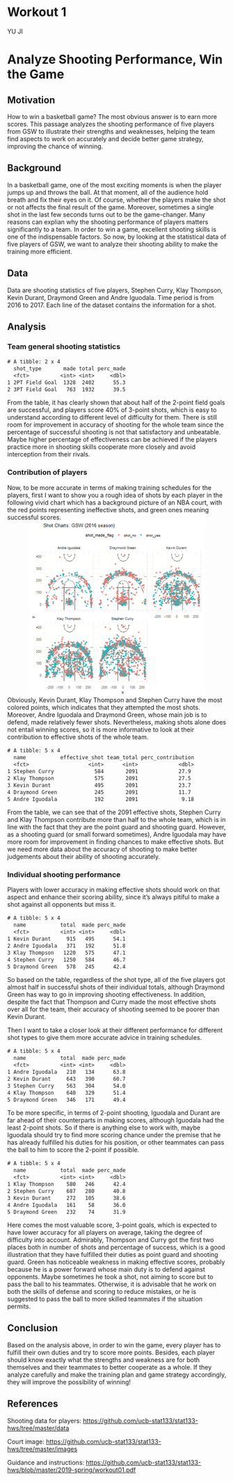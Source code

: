 Workout 1
================
YU JI

Analyze Shooting Performance, Win the Game
==========================================

Motivation
----------

How to win a basketball game? The most obvious answer is to earn more scores. This passage analyzes the shooting performance of five players from GSW to illustrate their strengths and weaknesses, helping the team find aspects to work on accurately and decide better game strategy, improving the chance of winning.

Background
----------

In a basketball game, one of the most exciting moments is when the player jumps up and throws the ball. At that moment, all of the audience hold breath and fix their eyes on it. Of course, whether the players make the shot or not affects the final result of the game. Moreover, sometimes a single shot in the last few seconds turns out to be the game-changer. Many reasons can explian why the shooting performance of players matters significantly to a team. In order to win a game, excellent shooting skills is one of the indispensable factors. So now, by looking at the statistical data of five players of GSW, we want to analyze their shooting ability to make the training more efficient.

Data
----

Data are shooting statistics of five players, Stephen Curry, Klay Thompson, Kevin Durant, Draymond Green and Andre Iguodala. Time period is from 2016 to 2017. Each line of the dataset contains the information for a shot.

Analysis
--------

### Team general shooting statistics

    # A tibble: 2 x 4
      shot_type       made total perc_made
      <fct>          <int> <int>     <dbl>
    1 2PT Field Goal  1328  2402      55.3
    2 3PT Field Goal   763  1932      39.5

From the table, it has clearly shown that about half of the 2-point field goals are successful, and players score 40% of 3-point shots, which is easy to understand according to different level of difficulty for them. There is still room for improvement in accuracy of shooting for the whole team since the percentage of successful shooting is not that satisfactory and unbeatable. Maybe higher percentage of effectiveness can be achieved if the players practice more in shooting skills cooperate more closely and avoid interception from their rivals.

### Contribution of players

Now, to be more accurate in terms of making training schedules for the players, first I want to show you a rough idea of shots by each player in the following vivid chart which has a background picture of an NBA court, with the red points representing ineffective shots, and green ones meaning successful scores. <img src="../images/gsw-shot-charts.png" width="80%" style="display: block; margin: auto;" /> Obviously, Kevin Durant, Klay Thompson and Stephen Curry have the most colored points, which indicates that they attempted the most shots. Moreover, Andre Iguodala and Draymond Green, whose main job is to defend, made relatively fewer shots. Nevertheless, making shots alone does not entail winning scores, so it is more informative to look at their contribution to effective shots of the whole team.

    # A tibble: 5 x 4
      name           effective_shot team_total perc_contribution
      <fct>                   <int>      <int>             <dbl>
    1 Stephen Curry             584       2091             27.9 
    2 Klay Thompson             575       2091             27.5 
    3 Kevin Durant              495       2091             23.7 
    4 Draymond Green            245       2091             11.7 
    5 Andre Iguodala            192       2091              9.18

From the table, we can see that of the 2091 effective shots, Stephen Curry and Klay Thompson contribute more than half to the whole team, which is in line with the fact that they are the point guard and shooting guard. However, as a shooting guard (or small forward sometimes), Andre Iguodala may have more room for improvement in finding chances to make effective shots. But we need more data about the accuracy of shooting to make better judgements about their ability of shooting accurately.

### Individual shooting performance

Players with lower accuracy in making effective shots should work on that aspect and enhance their scoring ability, since it’s always pitiful to make a shot against all opponents but miss it.

    # A tibble: 5 x 4
      name           total  made perc_made
      <fct>          <int> <int>     <dbl>
    1 Kevin Durant     915   495      54.1
    2 Andre Iguodala   371   192      51.8
    3 Klay Thompson   1220   575      47.1
    4 Stephen Curry   1250   584      46.7
    5 Draymond Green   578   245      42.4

So based on the table, regardless of the shot type, all of the five players got almost half in successful shots of their individual totals, although Draymond Green has way to go in improving shooting effectiveness. In addition, despite the fact that Thompson and Curry made the most effective shots over all for the team, their accuracy of shooting seemed to be poorer than Kevin Durant.

Then I want to take a closer look at their different performance for different shot types to give them more accurate advice in training schedules.

    # A tibble: 5 x 4
      name           total  made perc_made
      <fct>          <int> <int>     <dbl>
    1 Andre Iguodala   210   134      63.8
    2 Kevin Durant     643   390      60.7
    3 Stephen Curry    563   304      54.0
    4 Klay Thompson    640   329      51.4
    5 Draymond Green   346   171      49.4

To be more specific, in terms of 2-point shooting, Iguodala and Durant are far ahead of their counterparts in making scores, although Iguodala had the least 2-point shots. So if there is anything else to work with, maybe Iguodala should try to find more scoring chance under the premise that he has already fulfilled his duties for his position, or other teammates can pass the ball to him to score the 2-point if possible.

    # A tibble: 5 x 4
      name           total  made perc_made
      <fct>          <int> <int>     <dbl>
    1 Klay Thompson    580   246      42.4
    2 Stephen Curry    687   280      40.8
    3 Kevin Durant     272   105      38.6
    4 Andre Iguodala   161    58      36.0
    5 Draymond Green   232    74      31.9

Here comes the most valuable score, 3-point goals, which is expected to have lower accuracy for all players on average, taking the degree of difficulty into account. Admirably, Thompson and Curry got the first two places both in number of shots and percentage of success, which is a good illustration that they have fulfilled their duties as point guard and shooting guard. Green has noticeable weakness in making effective scores, probably because he is a power forward whose main duty is to defend against opponents. Maybe sometimes he took a shot, not aiming to score but to pass the ball to his teammates. Otherwise, it is advisable that he work on both the skills of defense and scoring to reduce mistakes, or he is suggested to pass the ball to more skilled teammates if the situation permits.

Conclusion
----------

Based on the analysis above, in order to win the game, every player has to fulfill their own duties and try to score more points. Besides, each player should know exactly what the strengths and weakness are for both themselves and their teammates to better cooperate as a whole. If they analyze carefully and make the training plan and game strategy accordingly, they will improve the possibility of winning!

References
----------

Shooting data for players: <https://github.com/ucb-stat133/stat133-hws/tree/master/data>

Court image: <https://github.com/ucb-stat133/stat133-hws/tree/master/images>

Guidance and instructions: <https://github.com/ucb-stat133/stat133-hws/blob/master/2019-spring/workout01.pdf>
